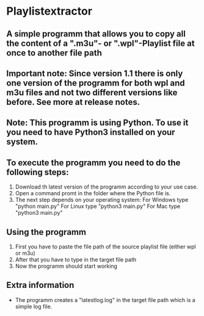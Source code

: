 # Playlistextractor
## A simple programm that allows you to copy all the content of a ".m3u"- or ".wpl"-Playlist file at once to another file path

## Important note: Since version 1.1 there is only one version of the programm for both wpl and m3u files and not two different versions like before. See more at release notes.

## Note: This programm is using Python. To use it you need to have Python3 installed on your system.

## To execute the programm you need to do the following steps:
1. Download th latest version of the programm according to your use case.
2. Open a command promt in the folder where the Python file is.
3. The next step depends on your operating system:
   For Windows type "python main.py"
   For Linux type "python3 main.py"
   For Mac type "python3 main.py"

## Using the programm
1. First you have to paste the file path of the source playlist file (either wpl or m3u)
2. After that you have to type in the target file path
3. Now the programm should start working

## Extra information
- The programm creates a "latestlog.log" in the target file path which is a simple log file.
